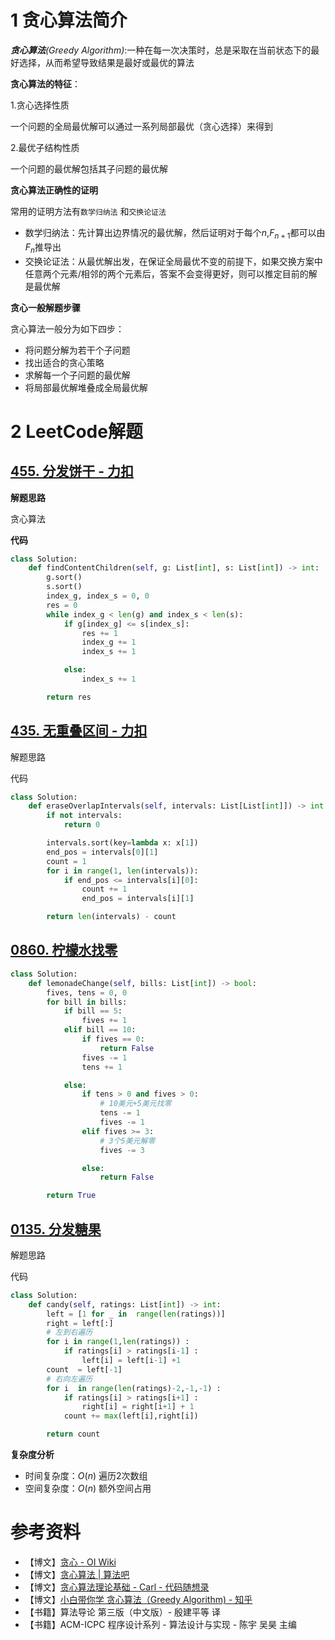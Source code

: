 # 1 贪心算法简介

***贪心算法**(Greedy Algorithm)*:一种在每一次决策时，总是采取在当前状态下的最好选择，从而希望导致结果是最好或最优的算法

**贪心算法的特征**：

1.贪心选择性质

一个问题的全局最优解可以通过一系列局部最优（贪心选择）来得到

2.最优子结构性质

一个问题的最优解包括其子问题的最优解

**贪心算法正确性的证明**

常用的证明方法有`数学归纳法` 和`交换论证法`

- 数学归纳法：先计算出边界情况的最优解，然后证明对于每个$n$,$F_{n+1}$都可以由$F_n$推导出
- 交换论证法：从最优解出发，在保证全局最优不变的前提下，如果交换方案中任意两个元素/相邻的两个元素后，答案不会变得更好，则可以推定目前的解是最优解

**贪心一般解题步骤**

贪心算法一般分为如下四步：

- 将问题分解为若干个子问题
- 找出适合的贪心策略
- 求解每一个子问题的最优解
- 将局部最优解堆叠成全局最优解

# 2 LeetCode解题

## [455. 分发饼干 - 力扣](https://leetcode.cn/problems/assign-cookies/)

**解题思路**

贪心算法

 **代码**

```python
class Solution:
    def findContentChildren(self, g: List[int], s: List[int]) -> int:
        g.sort()
        s.sort()
        index_g, index_s = 0, 0
        res = 0
        while index_g < len(g) and index_s < len(s):
            if g[index_g] <= s[index_s]:
                res += 1
                index_g += 1
                index_s += 1

            else:
                index_s += 1

        return res
```

## [435. 无重叠区间 - 力扣](https://leetcode.cn/problems/non-overlapping-intervals/)

解题思路

代码

``` python
class Solution:
    def eraseOverlapIntervals(self, intervals: List[List[int]]) -> int:
        if not intervals:
            return 0

        intervals.sort(key=lambda x: x[1])
        end_pos = intervals[0][1]
        count = 1
        for i in range(1, len(intervals)):
            if end_pos <= intervals[i][0]:
                count += 1
                end_pos = intervals[i][1]

        return len(intervals) - count
```

## [0860. 柠檬水找零](https://leetcode.cn/problems/lemonade-change/)

``` python
class Solution:
    def lemonadeChange(self, bills: List[int]) -> bool:
        fives, tens = 0, 0
        for bill in bills:
            if bill == 5:
                fives += 1
            elif bill == 10:
                if fives == 0:
                    return False
                fives -= 1
                tens += 1

            else:
                if tens > 0 and fives > 0:
                    # 10美元+5美元找零
                    tens -= 1
                    fives -= 1
                elif fives >= 3:
                    # 3个5美元解零
                    fives -= 3

                else:
                    return False

        return True
```

## [0135. 分发糖果](https://leetcode.cn/problems/candy/)

解题思路

代码

``` python
class Solution:
    def candy(self, ratings: List[int]) -> int:
        left = [1 for _ in  range(len(ratings))]
        right = left[:] 
        # 左到右遍历
        for i in range(1,len(ratings)) : 
            if ratings[i] > ratings[i-1] : 
                left[i] = left[i-1] +1 
        count  = left[-1]
        # 右向左遍历
        for i  in range(len(ratings)-2,-1,-1) :
            if ratings[i] > ratings[i+1] : 
                right[i] = right[i+1] + 1 
            count += max(left[i],right[i])

        return count 
```

**复杂度分析**

- 时间复杂度：$O(n)$  遍历2次数组
- 空间复杂度：$O(n)$  额外空间占用 



# 参考资料

- 【博文】[贪心 - OI Wiki](https://oi-wiki.org/basic/greedy/)
- 【博文】[贪心算法 | 算法吧](https://suanfa8.com/greedy/)
- 【博文】[贪心算法理论基础 - Carl - 代码随想录](https://github.com/youngyangyang04/leetcode-master/blob/master/problems/贪心算法理论基础.md)
- 【博文】[小白带你学 贪心算法（Greedy Algorithm) - 知乎](https://zhuanlan.zhihu.com/p/53334049)
- 【书籍】算法导论 第三版（中文版）- 殷建平等 译
- 【书籍】ACM-ICPC 程序设计系列 - 算法设计与实现 - 陈宇 吴昊 主编